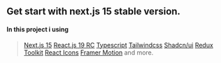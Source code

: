 ## Get start with next.js 15 stable version.

#### In this project i using 

> [Next.js 15](https://nextjs.org) 
> [React.js 19 RC](https://react.dev)
> [Typescript](https://www.typescriptlang.org)
> [Tailwindcss](https://tailwindcss.com)
> [Shadcn/ui](https://ui.shadcn.com)
> [Redux Toolkit](https://redux-toolkit.js.org/)
> [React Icons](https://react-icons.github.io/react-icons)
> [Framer Motion](motion.dev) and more.